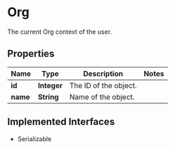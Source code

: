 

# Org

The current Org context of the user.

## Properties

| Name | Type | Description | Notes |
|------------ | ------------- | ------------- | -------------|
|**id** | **Integer** | The ID of the object. |  |
|**name** | **String** | Name of the object. |  |


## Implemented Interfaces

* Serializable


